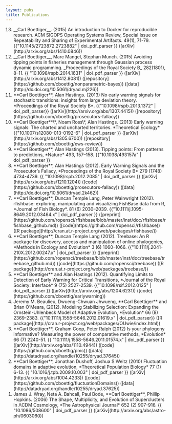 ```yaml
---
layout: pubs
title: Publications 
---
```


<ol reversed>

<li> __Carl Boettiger__. (2015) An introduction to Docker for reproducible
  research. ACM SIGOPS Operating Systems Review, Special Issue on Repeatability
  and Sharing of Experimental Artifacts. 49(1), 71-79. 
  {{"10.1145/2723872.2723882" | doi_pdf_parser }}
	([arXiv](http://arxiv.org/abs/1410.0846))
<li> __Carl Boettiger__, Marc Mangel, Stephan Munch. (2015)
	 Avoiding tipping points in fisheries management through
	 Gaussian process dynamic programming. _Proceedings of the Royal Society B_ 
	 282(1801), 8–11.
	 {{ "10.1098/rspb.2014.1631" | doi_pdf_parser }}
	 ([arXiv](http://arxiv.org/abs/1412.8081))
	 ([repository](https://github.com/cboettig/nonparametric-bayes))
	 ([data](http://dx.doi.org/10.5061/dryad.mj226))
<li> **Carl Boettiger**, Alan Hastings. (2013) No early warning signals
	for stochastic transitions: insights from large deviation theory.
	*Proceedings of the Royal Society B*. 
	{{"10.1098/rspb.2013.1372" | doi_pdf_parser}} 
	([arXiv](http://arxiv.org/abs/1307.4415))
	([repository](https://github.com/cboettig/prosecutors-fallacy))
<li>  **Carl Boettiger**\*, Noam Ross\*, Alan Hastings. (2013) Early
  warning signals: The charted and uncharted territories. *Theoretical
  Ecology* {{"10.1007/s12080-013-0192-6" | doi_pdf_parser }}
  ([arXiv](http://arxiv.org/abs/1305.6700))
  ([repository](https://github.com/cboettig/ews-review))
<li>  **Carl Boettiger**, Alan Hastings (2013). Tipping points: From
  patterns to predictions, *Nature* 493, 157–158. {{"10.1038/493157a" | doi_pdf_parser }}
<li>  **Carl Boettiger**, Alan Hastings (2012). Early Warning Signals and
  the Prosecutor’s Fallacy, *Proceedings of the Royal Society B* 279 (1748)
  4734-4739. {{ "10.1098/rspb.2012.2085" | doi_pdf_parser }}
  ([arXiv](http://arxiv.org/abs/1210.1204))
  ([code](https://github.com/cboettig/prosecutors-fallacy))
  ([data](http://dx.doi.org/10.5061/dryad.2k462))
<li>  **Carl Boettiger**, Duncan Temple Lang, Peter Wainwright (2012).
	rfishbase: exploring, manipulating and visualizing FishBase data
	from R, *Journal of Fish Biology*. 81 (6) 2030–2039. 
	{{"10.1111/j.1095-8649.2012.03464.x" | doi_pdf_parser }}
	([preprint](https://github.com/ropensci/rfishbase/blob/master/inst/doc/rfishbase/rfishbase_github.md))
	([code](https://github.com/ropensci/rfishbase)) 
	([R package](http://cran.at.r-project.org/web/packages/rfishbase/))
<li>  **Carl Boettiger**, Duncan Temple Lang (2012). Treebase: An R
	package for discovery, access and manipulation of online
	phylogenies, *Methods in Ecology and Evolution* 3 (6) 1060–1066.
	{{"10.1111/j.2041-210X.2012.00247.x" | doi_pdf_parser }}
	([preprint](https://github.com/ropensci/treebase/blob/master/inst/doc/treebase/treebase_github.md))
	([code](https://github.com/ropensci/treebase)) 
	([R package](http://cran.at.r-project.org/web/packages/treebase/))
<li>  **Carl Boettiger** and Alan Hastings (2012). Quantifying Limits to
	Detection of Early Warning for Critical Transitions, *Journal of the
	Royal Society: Interface* 9 (75) 2527-2539. 
	{{"10.1098/rsif.2012.0125" | doi_pdf_parser }}
	([arXiv](http://arxiv.org/abs/1204.6231))
	([code](https://github.com/cboettig/earlywarning))
<li> Jeremy M. Beaulieu, Dwueng-Chwuan Jhwueng, **Carl Boettiger** and
	Brian O’Meara, (2012). Modeling Stabilizing Selection: Expanding the
	Ornstein-Uhlenbeck Model of Adaptive Evolution, *Evolution* 66 (8)
	2369-2383. {{"10.1111/j.1558-5646.2012.01619.x" | doi_pdf_parser}} 
	([R package](http://cran.r-project.org/web/packages/OUwie/index.html))
<li>  **Carl Boettiger**, Graham Coop, Peter Ralph (2012) Is your
	phylogeny informative? Measuring the power of comparative methods,
	*Evolution* 66 (7) 2240-51. {{ "10.1111/j.1558-5646.2011.01574.x" | doi_pdf_parser }} 
	([arXiv](http://arxiv.org/abs/1110.4944))
	([code](https://github.com/cboettig/pmc))
	([data](http://datadryad.org/handle/10255/dryad.37645))
<li> **Carl Boettiger**, Jonathan Dushoff, Joshua S Weitz (2010)
	Fluctuation domains in adaptive evolution, *Theoretical Population
	Biology* 77 (1) 6-13. 
	{{ "10.1016/j.tpb.2009.10.003" | doi_pdf_parser }} 
	([arXiv](http://arxiv.org/abs/1004.4233))
	([code](https://github.com/cboettig/fluctuationDomains))
	([data](http://datadryad.org/handle/10255/dryad.37625))
<li> James J. Wray, Neta A. Bahcall, Paul Bode, **Carl Boettiger**,
	Phillip Hopkins. (2006) The Shape, Multiplicity, and Evolution of
	Superclusters in ΛCDM Cosmology, *The Astrophysical Journal* 652 (2)
	907-916. {{ "10.1086/508600" | doi_pdf_parser }}
	([arXiv](http://arxiv.org/abs/astro-ph/0603060))
</ol>


<!--

theses
------

1.  Carl Boettiger (2012). Regime shifts in ecology and evolution (PhD
    Dissertation). {{ "10.6084/m9.figshare.97218" | doi_parser }}
2.  Carl Boettiger, Stephen Pacala, David Huse (2007) Ensemble Behavior
    from Individual Dynamics in Multispecies Forest Populations.
    *Princeton Physics Dept*. {{ "10.6084/m9.figshare.678304" | doi_parser }}
    ([pdf](/assets/files/pubs/Boettiger-Pacala-Huse-2007-Princeton-Physics-Dept.pdf%20))
3.  Carl Boettiger, Joshua Weitz, Simon Levin (2007) Adaptive Dynamics:
    Branching Phenomena and the Canonical Equation *Princeton Physics
    Dept*. {{ "10.6084/m9.figshare.678306" | doi_parser }}
    ([pdf](/assets/files/pubs/Boettiger-Weitz-Levin-2007-Princeton-Physics-Dept.pdf%20))
4.  Carl Boettiger, David Huse (2006) Clonal Interference Models in
    Population Genetics. *Princeton Physics Dept*. {{"10.6084/m9.figshare.678305" | doi_parser }}
    ([pdf](/assets/files/pubs/Boettiger-Huse-2006-Princeton-Physics-Dept.pdf%20))

grants
------

-   2013-2014 Co-PI on **Sloan Foundation** grant for the [rOpenSci
    Project](http://ropensci.org) $ 180,000.
-   2013-2015 **NSF Postdoctoral Fellow**, [Intersections of Biology and
    Mathematical and Physical Sciences and
    Engineering](http://www.nsf.gov/pubs/2012/nsf12497/nsf12497.htm)
    [DBI-1306697.](http://www.nsf.gov/awardsearch/showAward?AWD_ID=1306697)
    $138,000. Link to proposal: {{ "10.6084/m9.figshare.652970" |  doi_parser }}
-   2011, 2012 PI on **Department of Energy** Grant No.
    DE-AC02-05CH11231. 50,000 hr on NERSC supercomputing resources.
-   2009 **IIASA** YSSP fellowship. National Academy of Sciences, NSF
    Grant No. OISE-0738129, $8,000. proposal: {{"10.6084/m9.figshare.678310" | doi_parser }}
-   2008-2012 Computational Science Graduate Fellowship. **Department of
    Energy**, Grant No: DE-FG02-97ER25308, 4 yrs x $36,000/yr


selected software
-----------------

-   Carl Boettiger (2013). knitcitations: Dynamic citations for dynamic
    documents. [Stable version on
    CRAN](http://cran.r-project.org/web/packages/knitcitations/).
-   Carl Boettiger, Scott Chamberlain, Karthik Ram, Edmund Hart (2013).
    rfigshare: Programmatic access to the figshare data repository.
    [Stable version on
    CRAN](http://cran.r-project.org/web/packages/rfigshare/).
-   Carl Boettiger (2012). pmc: Phylogenetic Monte Carlo. [current
    version](http://github.com/cboettig/pmc/).
-   Carl Boettiger & Duncan Temple Lang (2011). treebase: An R interface
    to TreeBASE. [Stable version on
    CRAN](http://cran.r-project.org/web/packages/treebase/).
-   Carl Boettiger (2011). rfishbase: Programmatic access to FishBase.
    [Stable version on
    CRAN](http://cran.r-project.org/web/packages/rfishbase/).
-   I am also a founding member of the [rOpenSci
    project](http://ropensci.org) under which I have written several
    additional software projects
-->

